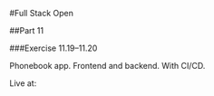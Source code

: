 #Full Stack Open

##Part 11

###Exercise 11.19–11.20

Phonebook app. Frontend and backend. With CI/CD.

Live at:
